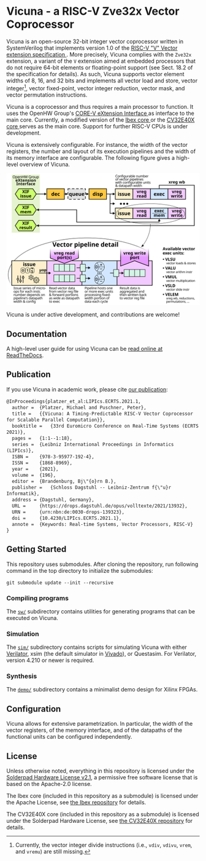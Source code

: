 # Vicuna - a RISC-V Zve32x Vector Coprocessor

Vicuna is an open-source 32-bit integer vector coprocessor written in
SystemVerilog that implements version 1.0 of the
[RISC-V "V" Vector extension specification
](https://github.com/riscv/riscv-v-spec).
More precisely, Vicuna complies with the `Zve32x` extension, a variant of the
`V` extension aimed at embedded processors that do not require 64-bit elements
or floating-point support (see Sect. 18.2 of the specification for details).
As such, Vicuna supports vector element widths of 8, 16, and 32 bits and
implements all vector load and store, vector integer[^1], vector fixed-point,
vector integer reduction, vector mask, and vector permutation instructions.

[^1]: Currently, the vector integer divide instructions (i.e., `vdiv`, `vdivu`,
`vrem`, and `vremu`) are still missing.

Vicuna is a coprocessor and thus requires a main processor to function.  It
uses the OpenHW Group's [CORE-V eXtension Interface
](https://docs.openhwgroup.org/projects/openhw-group-core-v-xif/) as interface
to the main core.  Currently, a modified version of the [Ibex core
](https://github.com/lowRISC/ibex) or the [CV32E40X core
](https://github.com/openhwgroup/cv32e40x) serves as the main core.  Support
for further RISC-V CPUs is under development.

Vicuna is extensively configurable.  For instance, the width of the vector
registers, the number and layout of its execution pipelines and the width of
its memory interface are configurable. The following figure gives a high-level
overview of Vicuna.

![Vicuna Overview Figure](docs/fig/vproc_overview.svg)

Vicuna is under active development, and contributions are welcome!


## Documentation

A high-level user guide for using Vicuna can be
[read online at ReadTheDocs](http://vicuna.readthedocs.io/).


## Publication

If you use Vicuna in academic work, please cite
[our publication](https://doi.org/10.4230/LIPIcs.ECRTS.2021.1):

```
@InProceedings{platzer_et_al:LIPIcs.ECRTS.2021.1,
  author =  {Platzer, Michael and Puschner, Peter},
  title =   {{Vicuna: A Timing-Predictable RISC-V Vector Coprocessor for Scalable Parallel Computation}},
  booktitle =   {33rd Euromicro Conference on Real-Time Systems (ECRTS 2021)},
  pages =   {1:1--1:18},
  series =  {Leibniz International Proceedings in Informatics (LIPIcs)},
  ISBN =    {978-3-95977-192-4},
  ISSN =    {1868-8969},
  year =    {2021},
  volume =  {196},
  editor =  {Brandenburg, Bj\"{o}rn B.},
  publisher =   {Schloss Dagstuhl -- Leibniz-Zentrum f{\"u}r Informatik},
  address = {Dagstuhl, Germany},
  URL =     {https://drops.dagstuhl.de/opus/volltexte/2021/13932},
  URN =     {urn:nbn:de:0030-drops-139323},
  doi =     {10.4230/LIPIcs.ECRTS.2021.1},
  annote =  {Keywords: Real-time Systems, Vector Processors, RISC-V}
}
```


## Getting Started

This repository uses submodules.  After cloning the repository, run following
command in the top directory to initialize the submodules:
```
git submodule update --init --recursive
```

### Compiling programs

The [`sw/`](https://github.com/vproc/vicuna/tree/main/sw) subdirectory
contains utilities for generating programs that can be executed on Vicuna.


### Simulation

The [`sim/`](https://github.com/vproc/vicuna/tree/main/sim) subdirectory
contains scripts for simulating Vicuna with either
[Verilator](https://www.veripool.org/verilator/), xsim (the default simulator
in [Vivado](https://www.xilinx.com/products/design-tools/vivado.html)), or
Questasim.  For Verilator, version 4.210 or newer is required.


### Synthesis

The [`demo/`](https://github.com/vproc/vicuna/tree/main/demo) subdirectory
contains a minimalist demo design for Xilinx FPGAs.


## Configuration

Vicuna allows for extensive parametrization.  In particular, the width of
the vector registers, of the memory interface, and of the datapaths of the
functional units can be configured independently.


## License

Unless otherwise noted, everything in this repository is licensed under the
[Solderpad Hardware License v2.1](https://solderpad.org/licenses/SHL-2.1/), a
permissive free software license that is based on the Apache-2.0 license.

The Ibex core (included in this repository as a submodule) is licensed under
the Apache License, see [the Ibex repository](https://github.com/lowRISC/ibex)
for details.

The CV32E40X core (included in this repository as a submodule) is licensed
under the Solderpad Hardware License, see
[the CV32E40X repository](https://github.com/openhwgroup/cv32e40x) for details.

